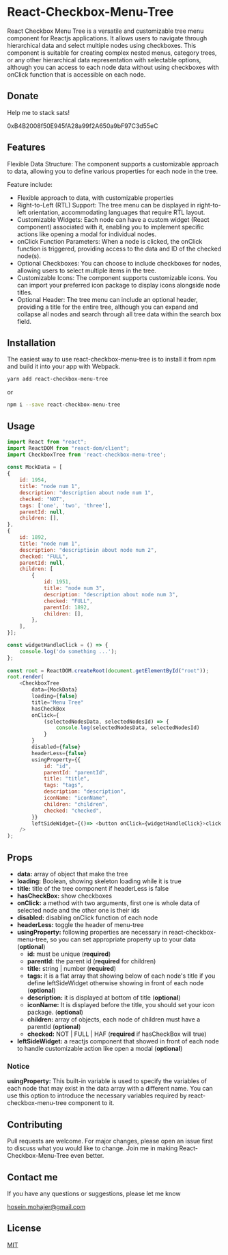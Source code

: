 # React-Checkbox-Menu-Tree
React Checkbox Menu Tree is a versatile and customizable tree menu component for Reactjs applications. It allows users to navigate through hierarchical data and select multiple nodes using checkboxes. This component is suitable for creating complex nested menus, category trees, or any other hierarchical data representation with selectable options, although you can access to each node data without using checkboxes with onClick function that is accessible on each node.

## Donate
Help me to stack sats! 

0xB4B2008f50E945fA28a99f2A650a9bF97C3d55eC

## Features

Flexible Data Structure: The component supports a customizable approach to data, allowing you to define various properties for each node in the tree.


Feature include:
* Flexible approach to data, with customizable properties
* Right-to-Left (RTL) Support: The tree menu can be displayed in right-to-left orientation, accommodating languages that require RTL layout.
* Customizable Widgets: Each node can have a custom widget (React component) associated with it, enabling you to implement specific actions like opening a modal for individual nodes.
* onClick Function Parameters: When a node is clicked, the onClick function is triggered, providing access to the data and ID of the checked node(s).
* Optional Checkboxes: You can choose to include checkboxes for nodes, allowing users to select multiple items in the tree.
* Customizable Icons: The component supports customizable icons. You can import your preferred icon package to display icons alongside node titles.
* Optional Header: The tree menu can include an optional header, providing a title for the entire tree, although you can expand and collapse all nodes and search through all tree data within the search box field.

[//]: # (* Customizable style and be able to handle theming)


## Installation

The easiest way to use react-checkbox-menu-tree is to install it from npm and build it into your app with Webpack.

```bash  
yarn add react-checkbox-menu-tree  
```  
or
```bash  
npm i --save react-checkbox-menu-tree  
```  

## Usage

```javascript  
import React from "react";  
import ReactDOM from "react-dom/client";  
import CheckboxTree from 'react-checkbox-menu-tree';  
  
const MockData = [  
{  
	id: 1954,  
	title: "node num 1",  
	description: "description about node num 1",  
	checked: "NOT",  
	tags: ['one', 'two', 'three'],
	parentId: null,  
	children: [],  
},  
{  
	id: 1892,  
	title: "node num 1",  
	description: "descriptioin about node num 2",  
	checked: "FULL",  
	parentId: null,  
	children: [  
		{  
			id: 1951,  
			title: "node num 3",  
			description: "description about node num 3",  
			checked: "FULL",  
			parentId: 1892,  
			children: [],
		},  
	],  
}];

const widgetHandleClick = () => {
	console.log('do something ...');
};
  
const root = ReactDOM.createRoot(document.getElementById("root"));  
root.render(  
	<CheckboxTree  
		data={MockData}  
		loading={false}  
		title="Menu Tree"  
		hasCheckBox  
		onClick={
			(selectedNodesData, selectedNodesId) => {
				console.log(selectedNodesData, selectedNodesId)
			}
		}  
		disabled={false}  
		headerLess={false}  
		usingProperty={{  
			id: "id",  
			parentId: "parentId",  
			title: "title",  
			tags: "tags",  
			description: "description",  
			iconName: "iconName",  
			children: "children",  
			checked: "checked",  
		}}  
		leftSideWidget={()=> <button onClick={widgetHandleClick}>click me!</button>}  
	/>  
);  
```  

## Props

* **data:** array of object that make the tree
* **loading:** Boolean, showing skeleton loading while it is true
* **title:** title of the tree component if headerLess is false
* **hasCheckBox:** show checkboxes
* **onClick:** a method with two arguments, first one is whole data of selected node and the other one is their ids
* **disabled:** disabling onClick function of each node
* **headerLess:** toggle the header of menu-tree
* **usingProperty:** following properties are necessary in react-checkbox-menu-tree, so you can set appropriate property up to your data  (**optional**)
  * **id:**  must be unique (**required**)
  * **parentId:** the parent id (**required** for children)
  * **title:** string | number  (**required**)
  * **tags:** it is a flat array that showing below of each node's title if you define leftSideWidget otherwise showing in front of each node (**optional**)
  * **description:** it is displayed at bottom of title (**optional**)
  * **iconName:** It is displayed before the title, you should set your icon package. (**optional**)
  * **children:** array of objects, each node of children must have a parentId (**optional**)
  * **checked:** NOT | FULL | HAF (**required** if hasCheckBox will true)
* **leftSideWidget:** a reactjs component that showed in front of each node to handle customizable action like open a modal (**optional**)

### Notice
  **usingProperty:** This built-in variable is used to specify the variables of each node that may exist in the data array with a different name. You can use this option to introduce the necessary variables required by react-checkbox-menu-tree component to it.
  

## Contributing

Pull requests are welcome. For major changes, please open an issue first  
to discuss what you would like to change.
Join me in making React-Checkbox-Menu-Tree even better.

## Contact me

If you have any questions or suggestions, please let me know

hosein.mohajer@gmail.com


## License

[MIT](https://choosealicense.com/licenses/mit/)